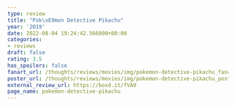 ```yaml
---
type: review
title: "Pok\xE9mon Detective Pikachu"
year: '2019'
date: 2022-08-04 19:24:42.566000+00:00
categories:
- reviews
draft: false
rating: 3.5
has_spoilers: false
fanart_url: /thoughts/reviews/movies/img/pokemon-detective-pikachu_fanart.png
poster_url: /thoughts/reviews/movies/img/pokemon-detective-pikachu_poster.png
external_review_url: https://boxd.it/fVA0
page_name: pokemon-detective-pikachu
---
```


